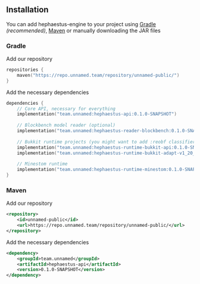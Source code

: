 ## Installation

You can add hephaestus-engine to your project using [Gradle](https://gradle.org/)
*(recommended)*, [Maven](https://maven.apache.org/) or manually downloading the
JAR files


### Gradle

Add our repository

```kotlin
repositories {
    maven("https://repo.unnamed.team/repository/unnamed-public/")
}
```

Add the necessary dependencies

```kotlin
dependencies {
    // Core API, necessary for everything
    implementation("team.unnamed:hephaestus-api:0.1.0-SNAPSHOT")
    
    // Blockbench model reader (optional)
    implementation("team.unnamed:hephaestus-reader-blockbench:0.1.0-SNAPSHOT")
    
    // Bukkit runtime projects (you might want to add :reobf classifier to adapt-v1_20_R2)
    implementation("team.unnamed:hephaestus-runtime-bukkit-api:0.1.0-SNAPSHOT")
    implementation("team.unnamed:hephaestus-runtime-bukkit-adapt-v1_20_R2:0.1.0-SNAPSHOT")
    
    // Minestom runtime
    implementation("team.unnamed:hephaestus-runtime-minestom:0.1.0-SNAPSHOT")
}
```

### Maven

Add our repository

```xml
<repository>
    <id>unnamed-public</id>
    <url>https://repo.unnamed.team/repository/unnamed-public/</url>
</repository>
```

Add the necessary dependencies

```xml
<dependency>
    <groupId>team.unnamed</groupId>
    <artifactId>hephaestus-api</artifactId>
    <version>0.1.0-SNAPSHOT</version>
</dependency>
```